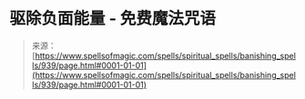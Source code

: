 <!--yml

分类：未分类

日期：2024-06-12 18:33:42

-->

# 驱除负面能量 - 免费魔法咒语

> 来源：[https://www.spellsofmagic.com/spells/spiritual_spells/banishing_spells/939/page.html#0001-01-01](https://www.spellsofmagic.com/spells/spiritual_spells/banishing_spells/939/page.html#0001-01-01)
